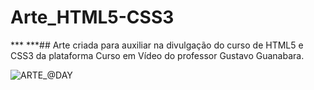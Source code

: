 # Arte_HTML5-CSS3


*** ***## Arte criada para auxiliar na divulgação do curso de HTML5 e CSS3 da plataforma Curso em Vídeo do professor Gustavo Guanabara.


![ARTE_@DAY](https://user-images.githubusercontent.com/71513260/151565255-f6796c31-916d-4fb1-8284-38be5788a86f.png)
